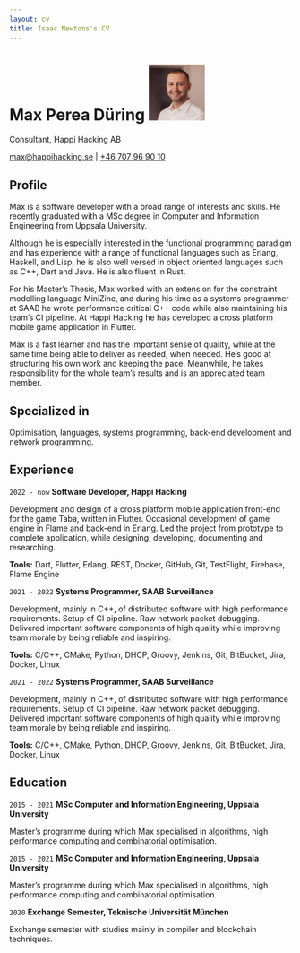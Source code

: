```yaml
---
layout: cv
title: Isaac Newtons's CV
---
```

# Max Perea Düring <img src="img/max.jpg" width="100" height="100">
Consultant, Happi Hacking AB

<div id="webaddress">
<a href="max@happihacking.se">max@happihacking.se</a>
| <a href="http://en.wikipedia.org/wiki/Isaac_Newton">+46 707 96 90 10</a>
</div>


## Profile

Max is a software developer with a broad range of interests and
skills. He recently graduated with a MSc degree in Computer and
Information Engineering from Uppsala University.

Although he is especially interested in the functional programming
paradigm and has experience with a range of functional languages such
as Erlang, Haskell, and Lisp, he is also well versed in object
oriented languages
such as C++, Dart and Java. He is also fluent in Rust.  

For his Master’s Thesis, Max worked with an extension for the
constraint modelling language MiniZinc, and during his time as a
systems programmer at SAAB he wrote performance critical C++ code
while also maintaining his team’s CI pipeline. At Happi Hacking he has
developed
a cross platform mobile game application in Flutter.  

Max is a fast learner and has the important sense of quality, while at
the same time being able to deliver as needed, when needed. He’s good
at structuring his own work and keeping the pace. Meanwhile, he takes
responsibility for the whole team’s results and is an appreciated team
member.

## Specialized in

Optimisation, languages, systems programming, back-end development and
network programming.


## Experience

`2022 - now`
__Software Developer, Happi Hacking__

Development and design of a cross platform mobile application
front-end for the game Taba, written in Flutter. Occasional
development of game engine in Flame and back-end in Erlang. Led the
project from prototype to complete application, while designing,
developing, documenting and researching.

__Tools:__ Dart, Flutter, Erlang, REST, Docker, GitHub, Git, TestFlight,
Firebase, Flame Engine

`2021 - 2022`
__Systems Programmer, SAAB Surveillance__

Development, mainly in C++, of distributed software with high
performance requirements. Setup of CI pipeline. Raw network packet
debugging. Delivered important software components of high quality
while improving team morale by being reliable and inspiring.

__Tools:__ C/C++, CMake, Python, DHCP, Groovy, Jenkins, Git,
BitBucket, Jira, Docker, Linux

`2021 - 2022`
__Systems Programmer, SAAB Surveillance__

Development, mainly in C++, of distributed software with high
performance requirements. Setup of CI pipeline. Raw network packet
debugging. Delivered important software components of high quality
while improving team morale by being reliable and inspiring.

__Tools:__ C/C++, CMake, Python, DHCP, Groovy, Jenkins, Git, BitBucket,
Jira, Docker, Linux

<div style="page-break-after: always;"></div>

## Education

`2015 - 2021`
__MSc Computer and Information Engineering, Uppsala University__

Master’s programme during which Max specialised in algorithms, high
performance computing and combinatorial optimisation.

`2015 - 2021`
__MSc Computer and Information Engineering, Uppsala University__

Master’s programme during which Max specialised in algorithms, high
performance computing and combinatorial optimisation.

`2020`
__Exchange Semester, Teknische Universität München__

Exchange semester with studies mainly in compiler and blockchain
techniques.

<!-- ### Footer

Last updated: January 2023 -->


